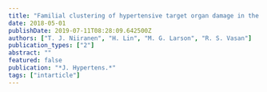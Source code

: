 ```yaml
---
title: "Familial clustering of hypertensive target organ damage in the community"
date: 2018-05-01
publishDate: 2019-07-11T08:28:09.642500Z
authors: ["T. J. Niiranen", "H. Lin", "M. G. Larson", "R. S. Vasan"]
publication_types: ["2"]
abstract: ""
featured: false
publication: "*J. Hypertens.*"
tags: ["intarticle"]
---
```


